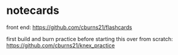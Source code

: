 # notecards

front end: https://github.com/cburns21/flashcards

first build and burn practice before starting this over from scratch: https://github.com/cburns21/knex_practice 
